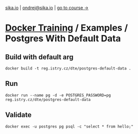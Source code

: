 [sika.io](https://sika.io) | <ondrej@sika.io> | [go to course ->](https://github.com/ondrejsika/docker-training#course)

# [Docker Training](https://github.com/ondrejsika/docker-training) / Examples / Postgres With Default Data

## Build with default arg

```
docker build -t reg.istry.cz/dte/postgres-default-data .
```

## Run

```
docker run --name pg -d -e POSTGRES_PASSWORD=pg reg.istry.cz/dte/postgres-default-data
```

## Validate

```
docker exec -u postgres pg psql -c "select * from hello;"
```
